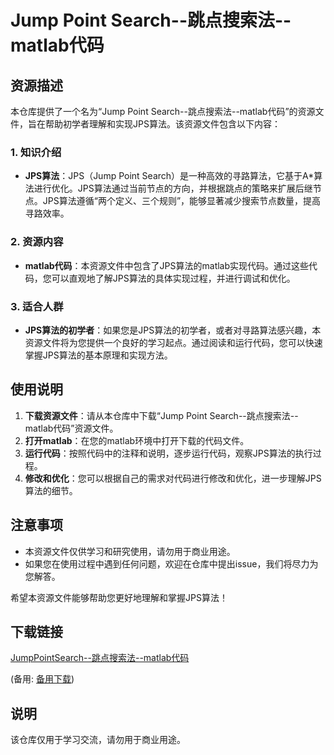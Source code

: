 # Jump Point Search--跳点搜索法--matlab代码

## 资源描述

本仓库提供了一个名为“Jump Point Search--跳点搜索法--matlab代码”的资源文件，旨在帮助初学者理解和实现JPS算法。该资源文件包含以下内容：

### 1. 知识介绍

- **JPS算法**：JPS（Jump Point Search）是一种高效的寻路算法，它基于A*算法进行优化。JPS算法通过当前节点的方向，并根据跳点的策略来扩展后继节点。JPS算法遵循“两个定义、三个规则”，能够显著减少搜索节点数量，提高寻路效率。

### 2. 资源内容

- **matlab代码**：本资源文件中包含了JPS算法的matlab实现代码。通过这些代码，您可以直观地了解JPS算法的具体实现过程，并进行调试和优化。

### 3. 适合人群

- **JPS算法的初学者**：如果您是JPS算法的初学者，或者对寻路算法感兴趣，本资源文件将为您提供一个良好的学习起点。通过阅读和运行代码，您可以快速掌握JPS算法的基本原理和实现方法。

## 使用说明

1. **下载资源文件**：请从本仓库中下载“Jump Point Search--跳点搜索法--matlab代码”资源文件。
2. **打开matlab**：在您的matlab环境中打开下载的代码文件。
3. **运行代码**：按照代码中的注释和说明，逐步运行代码，观察JPS算法的执行过程。
4. **修改和优化**：您可以根据自己的需求对代码进行修改和优化，进一步理解JPS算法的细节。

## 注意事项

- 本资源文件仅供学习和研究使用，请勿用于商业用途。
- 如果您在使用过程中遇到任何问题，欢迎在仓库中提出issue，我们将尽力为您解答。

希望本资源文件能够帮助您更好地理解和掌握JPS算法！

## 下载链接
[JumpPointSearch--跳点搜索法--matlab代码](https://pan.quark.cn/s/659de935ccec) 

(备用: [备用下载](https://pan.baidu.com/s/1Bnns2-jmGULiRpTAQLQteA?pwd=1234))

## 说明

该仓库仅用于学习交流，请勿用于商业用途。
